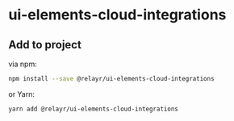 # ui-elements-cloud-integrations

## Add to project

via npm:

```bash
npm install --save @relayr/ui-elements-cloud-integrations
```

or Yarn:
```bash
yarn add @relayr/ui-elements-cloud-integrations
```
